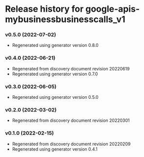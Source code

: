 # Release history for google-apis-mybusinessbusinesscalls_v1

### v0.5.0 (2022-07-02)

* Regenerated using generator version 0.8.0

### v0.4.0 (2022-06-21)

* Regenerated from discovery document revision 20220619
* Regenerated using generator version 0.7.0

### v0.3.0 (2022-06-05)

* Regenerated using generator version 0.5.0

### v0.2.0 (2022-03-02)

* Regenerated from discovery document revision 20220301

### v0.1.0 (2022-02-15)

* Regenerated from discovery document revision 20220209
* Regenerated using generator version 0.4.1

